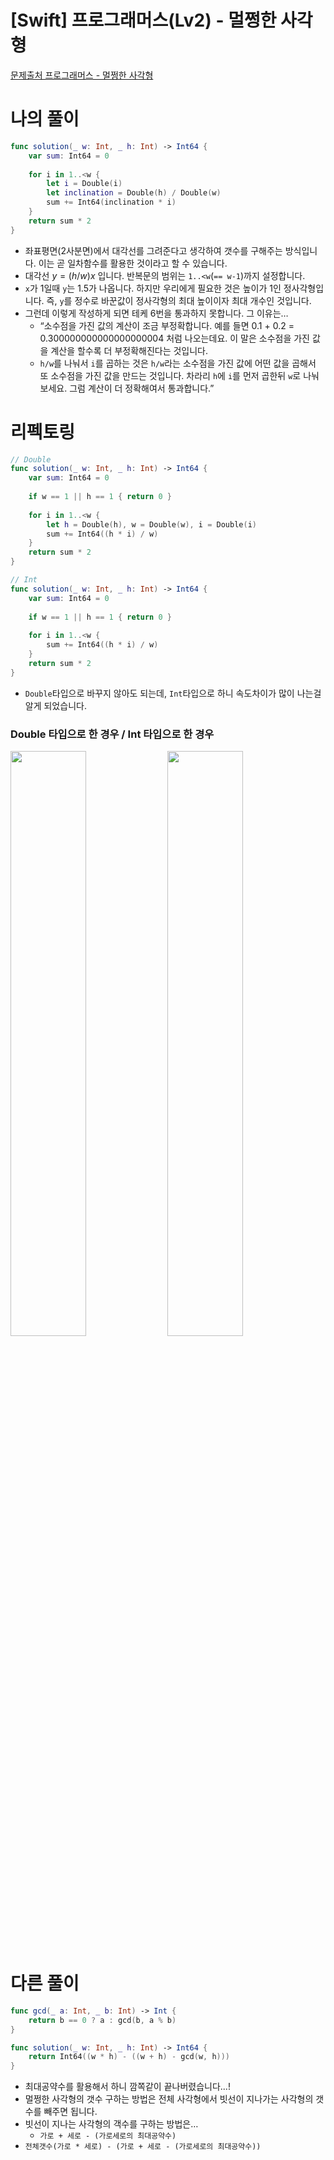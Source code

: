 # [Swift] 프로그래머스(Lv2) - 멀쩡한 사각형

[문제출처 프로그래머스 - 멀쩡한 사각형](https://school.programmers.co.kr/learn/courses/30/lessons/62048)

# 나의 풀이

```swift
func solution(_ w: Int, _ h: Int) -> Int64 {
    var sum: Int64 = 0
    
    for i in 1..<w {
        let i = Double(i)
        let inclination = Double(h) / Double(w)
        sum += Int64(inclination * i)
    }
    return sum * 2
}
```

- 좌표평면(2사분면)에서 대각선를 그려준다고 생각하여 갯수를 구해주는 방식입니다. 이는 곧 일차함수를 활용한 것이라고 할 수 있습니다.
- 대각선 $y = (h/w)x$ 입니다. 반복문의 범위는 `1..<w`(`== w-1`)까지 설정합니다.
- `x`가 1일때 `y`는 1.5가 나옵니다. 하지만 우리에게 필요한 것은 높이가 1인 정사각형입니다. 즉, `y`를 정수로 바꾼값이 정사각형의 최대 높이이자 최대 개수인 것입니다.
- 그런데 이렇게 작성하게 되면 테케 6번을 통과하지 못합니다. 그 이유는…
    - “소수점을 가진 값의 계산이 조금 부정확합니다. 예를 들면 0.1 + 0.2 = 0.300000000000000000004 처럼 나오는데요. 이 말은 소수점을 가진 값을 계산을 할수록 더 부정확해진다는 것입니다.
    - `h/w`를 나눠서 `i`를 곱하는 것은 `h/w`라는 소수점을 가진 값에 어떤 값을 곱해서 또 소수점을 가진 값을 만드는 것입니다. 차라리 `h`에 `i`를 먼저 곱한뒤 `w`로 나눠보세요. 그럼 계산이 더 정확해여서 통과합니다.”

# 리펙토링

```swift
// Double
func solution(_ w: Int, _ h: Int) -> Int64 {
    var sum: Int64 = 0
    
    if w == 1 || h == 1 { return 0 }
    
    for i in 1..<w {
        let h = Double(h), w = Double(w), i = Double(i)
        sum += Int64((h * i) / w)
    }
    return sum * 2
}

// Int
func solution(_ w: Int, _ h: Int) -> Int64 {
    var sum: Int64 = 0
    
    if w == 1 || h == 1 { return 0 }
    
    for i in 1..<w {
        sum += Int64((h * i) / w)
    }
    return sum * 2
}
```

- `Double`타입으로 바꾸지 않아도 되는데, `Int`타입으로 하니 속도차이가 많이 나는걸 알게 되었습니다.

### Double 타입으로 한 경우 / Int 타입으로 한 경우

<img src="https://user-images.githubusercontent.com/74251593/200758499-f01ba494-1b7a-4e4a-b4b5-7a8cd0b98248.png" width="49%"> <img src="https://user-images.githubusercontent.com/74251593/200758508-9e9c457f-3830-42df-b6a4-310a6adc28b2.png" width="49%">

# 다른 풀이

```swift
func gcd(_ a: Int, _ b: Int) -> Int {
    return b == 0 ? a : gcd(b, a % b)
}

func solution(_ w: Int, _ h: Int) -> Int64 {    
    return Int64((w * h) - ((w + h) - gcd(w, h)))
}
```

- 최대공약수를 활용해서 하니 깜쪽같이 끝나버렸습니다...!
- 멀쩡한 사각형의 갯수 구하는 방법은 전체 사각형에서 빗선이 지나가는 사각형의 갯수를 빼주면 됩니다.
- 빗선이 지나는 사각형의 객수를 구하는 방법은…
    - `가로 + 세로 - (가로세로의 최대공약수)`
- `전체갯수(가로 * 세로) - (가로 + 세로 - (가로세로의 최대공약수))`
